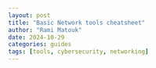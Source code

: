 ```yaml
---
layout: post
title: "Basic Network tools cheatsheet"
author: "Rami Matouk"
date: 2024-10-29
categories: guides
tags: [tools, cybersecurity, networking]
---
```

